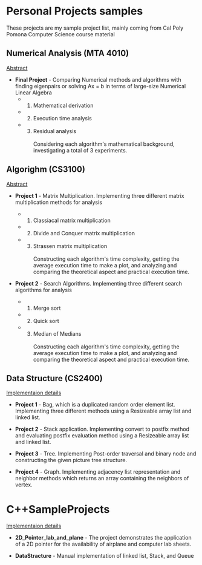# Personal Projects samples
These projects are my sample project list, mainly coming from Cal Poly Pomona Computer Science course material

## Numerical Analysis (MTA 4010)
[Abstract](https://github.com/keiakihito/PersonalProjects/tree/main/NumericalAnalysis)
 - **Final Project** - Comparing Numerical methods and algorithms with finding eigenpairs or solving Ax = b in terms of large-size Numerical Linear Algebra<br> 
    * 1. Mathematical derivation
    * 2. Execution time analysis
    * 3. Residual analysis
 <br><br>Considering each algorithm's mathematical background, investigating a total of 3 experiments.

## Algorighm (CS3100)
[Abstract](https://github.com/keiakihito/PersonalProjects/tree/main/Algorighm)
 - **Project 1** - Matrix Multiplication. Implementing three different matrix multiplication methods for analysis<br> 
    * 1. Classiacal matrix multiplication
    * 2. Divide and Conquer matrix multiplication
    * 3. Strassen matrix multiplication
 <br><br>Constructing each algorithm's time complexity, getting the average execution time to make a plot, and analyzing and comparing the theoretical aspect and practical execution time. 

 - **Project 2** - Search Algorithms. Implementing three different search algorithms for analysis<br> 
    * 1. Merge sort
    * 2. Quick sort
    * 3. Median of Medians
 <br><br>Constructing each algorithm's time complexity, getting the average execution time to make a plot, and analyzing and comparing the theoretical aspect and practical execution time. 

## Data Structure (CS2400)
[Implementaion details](https://github.com/keiakihito/PersonalProjects/tree/main/DataStructure)
 - **Project 1** - Bag, which is a duplicated random order element list. Implementing three different methods using a Resizeable array list and linked list.

 - **Project 2** - Stack application. Implementing convert to postfix method and evaluating postfix evaluation method using a Resizeable array list and linked list.

 - **Project 3** - Tree. Implementing Post-order traversal and binary node and constructing the given picture tree structure. 

 - **Project 4** - Graph. Implementing adjacency list representation and neighbor methods which returns an array containing the neighbors of vertex. 


# C++SampleProjects
[Implementaion details](https://github.com/keiakihito/PersonalProjects/tree/main/C%2B%2BSampleProjects)
- **2D_Pointer_lab_and_plane** - The project demonstrates the application of a 2D pointer for the availability of airplane and computer lab sheets.

- **DataStracture** - Manual implementation of linked list, Stack, and Queue
